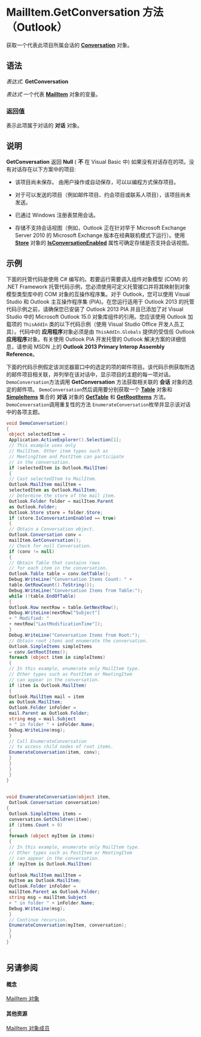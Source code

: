 
# MailItem.GetConversation 方法 （Outlook）

获取一个代表此项目所属会话的  **[Conversation](2705d38a-ebc0-e5a7-208b-ffe1f5446b1b.md)** 对象。


## 语法

 _表达式_. **GetConversation**

 _表达式_ 一个代表 **[MailItem](14197346-05d2-0250-fa4c-4a6b07daf25f.md)** 对象的变量。


### 返回值

表示此项属于对话的 **对话** 对象。


## 说明

 **GetConversation** 返回 **Null** ( **不** 在 Visual Basic 中) 如果没有对话存在的项。没有对话存在以下方案中的项目:


- 该项目尚未保存。 由用户操作或自动保存，可以以编程方式保存项目。
    
- 对于可以发送的项目（例如邮件项目、约会项目或联系人项目），该项目尚未发送。
    
- 已通过 Windows 注册表禁用会话。
    
- 存储不支持会话视图（例如，Outlook 正在针对早于 Microsoft Exchange Server 2010 的 Microsoft Exchange 版本在经典联机模式下运行）。使用  **[Store](1eb22fe9-8849-7476-5388-2515b48591b9.md)** 对象的 **[IsConversationEnabled](ce333881-a5f3-2115-0ae4-296d15c4bead.md)** 属性可确定存储是否支持会话视图。
    



## 示例

下面的托管代码是使用 C# 编写的。若要运行需要调入组件对象模型 (COM) 的 .NET Framework 托管代码示例，您必须使用可定义托管接口并将其映射到对象模型类型库中的 COM 对象的互操作程序集。对于 Outlook，您可以使用 Visual Studio 和 Outlook 主互操作程序集 (PIA)。在您运行适用于 Outlook 2013 的托管代码示例之前，请确保您已安装了 Outlook 2013 PIA 并且已添加了对 Visual Studio 中的 Microsoft Outlook 15.0 对象库组件的引用。您应该使用 Outlook 加载项的  `ThisAddIn` 类的以下代码示例（使用 Visual Studio Office 开发人员工具）。代码中的 **应用程序**对象必须是由  `ThisAddIn.Globals` 提供的受信任 Outlook **应用程序**对象。有关使用 Outlook PIA 开发托管的 Outlook 解决方案的详细信息，请参阅 MSDN 上的  **Outlook 2013 Primary Interop Assembly Reference**。

下面的代码示例假定该浏览器窗口中的选定的项的邮件项目。该代码示例获取所选的邮件项目相关联，并列举在该对话中，显示项目的主题的每一项对话。 `DemoConversation`方法调用 **GetConversation** 方法获取相关联的 **会话** 对象的选定的邮件项。 `DemoConversation`然后调用要分别获取一个 **[Table](0affaafd-93fe-227a-acee-e09a86cadc20.md)** 对象和 **[SimpleItems](b929ae28-fe5f-607e-37b5-ed6a304d4896.md)** 集合的 **对话** 对象的 **[GetTable](6c5a4ef5-c31d-6684-722a-f6f3b3fe6b55.md)** 和 **[GetRootItems](72c4d9fd-4f38-d081-7dc6-e9dbfad6d3aa.md)** 方法。 `DemoConversation`调用重复性的方法 `EnumerateConversation`枚举并显示该对话中的各项主题。




```C#
void DemoConversation() 
{ 
 object selectedItem = 
 Application.ActiveExplorer().Selection[1]; 
 // This example uses only 
 // MailItem. Other item types such as 
 // MeetingItem and PostItem can participate 
 // in the conversation. 
 if (selectedItem is Outlook.MailItem) 
 { 
 // Cast selectedItem to MailItem. 
 Outlook.MailItem mailItem = 
 selectedItem as Outlook.MailItem; 
 // Determine the store of the mail item. 
 Outlook.Folder folder = mailItem.Parent 
 as Outlook.Folder; 
 Outlook.Store store = folder.Store; 
 if (store.IsConversationEnabled == true) 
 { 
 // Obtain a Conversation object. 
 Outlook.Conversation conv = 
 mailItem.GetConversation(); 
 // Check for null Conversation. 
 if (conv != null) 
 { 
 // Obtain Table that contains rows 
 // for each item in the conversation. 
 Outlook.Table table = conv.GetTable(); 
 Debug.WriteLine("Conversation Items Count: " + 
 table.GetRowCount().ToString()); 
 Debug.WriteLine("Conversation Items from Table:"); 
 while (!table.EndOfTable) 
 { 
 Outlook.Row nextRow = table.GetNextRow(); 
 Debug.WriteLine(nextRow["Subject"] 
 + " Modified: " 
 + nextRow["LastModificationTime"]); 
 } 
 Debug.WriteLine("Conversation Items from Root:"); 
 // Obtain root items and enumerate the conversation. 
 Outlook.SimpleItems simpleItems 
 = conv.GetRootItems(); 
 foreach (object item in simpleItems) 
 { 
 // In this example, enumerate only MailItem type. 
 // Other types such as PostItem or MeetingItem 
 // can appear in the conversation. 
 if (item is Outlook.MailItem) 
 { 
 Outlook.MailItem mail = item 
 as Outlook.MailItem; 
 Outlook.Folder inFolder = 
 mail.Parent as Outlook.Folder; 
 string msg = mail.Subject 
 + " in folder " + inFolder.Name; 
 Debug.WriteLine(msg); 
 } 
 // Call EnumerateConversation 
 // to access child nodes of root items. 
 EnumerateConversation(item, conv); 
 } 
 } 
 } 
 } 
} 
 
 
void EnumerateConversation(object item, 
 Outlook.Conversation conversation) 
{ 
 Outlook.SimpleItems items = 
 conversation.GetChildren(item); 
 if (items.Count > 0) 
 { 
 foreach (object myItem in items) 
 { 
 // In this example, enumerate only MailItem type. 
 // Other types such as PostItem or MeetingItem 
 // can appear in the conversation. 
 if (myItem is Outlook.MailItem) 
 { 
 Outlook.MailItem mailItem = 
 myItem as Outlook.MailItem; 
 Outlook.Folder inFolder = 
 mailItem.Parent as Outlook.Folder; 
 string msg = mailItem.Subject 
 + " in folder " + inFolder.Name; 
 Debug.WriteLine(msg); 
 } 
 // Continue recursion. 
 EnumerateConversation(myItem, conversation); 
 } 
 } 
} 
 

```


## 另请参阅


#### 概念


[MailItem 对象](14197346-05d2-0250-fa4c-4a6b07daf25f.md)
#### 其他资源


[MailItem 对象成员](1094d7df-ee80-a4b0-5a21-db2979506e6b.md)